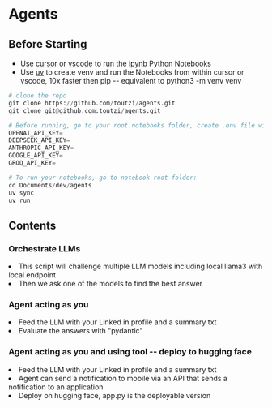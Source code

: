 # Agents


## Before Starting
* Use [cursor](https://cursor.com/dashboard) or [vscode](https://code.visualstudio.com/download) to run the ipynb Python Notebooks <br/>
* Use [uv](https://github.com/astral-sh/uv) to create venv and run the Notebooks from within cursor or vscode, 10x faster then pip -- equivalent to python3 -m venv venv

```py
# clone the repo
git clone https://github.com/toutzi/agents.git
git clone git@github.com:toutzi/agents.git
```

```py 
# Before running, go to your root notebooks folder, create .env file with your keys:
OPENAI_API_KEY=
DEEPSEEK_API_KEY=
ANTHROPIC_API_KEY=
GOOGLE_API_KEY=
GROQ_API_KEY=
```

```py 
# To run your notebooks, go to notebook root folder:
cd Documents/dev/agents
uv sync
uv run
```

## Contents
### Orchestrate LLMs <br/>
<li>This script will challenge multiple LLM models including local llama3 with local endpoint </li>
<li>Then we ask one of the models to find the best answer</li>

### Agent acting as you <br/>
<li>Feed the LLM with your Linked in profile and a summary txt </li>
<li>Evaluate the answers with "pydantic"</li>

### Agent acting as you and using tool -- deploy to hugging face<br/>
<li>Feed the LLM with your Linked in profile and a summary txt </li>
<li>Agent can send a notification to mobile via an API that sends a notification to an application</li>
<li>Deploy on hugging face, app.py is the deployable version</li>



